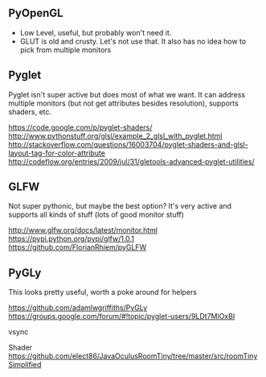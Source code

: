 PyOpenGL
---
* Low Level, useful, but probably won't need it.
* GLUT is old and crusty. Let's not use that. It also has no idea how to pick from multiple monitors

Pyglet
---
Pyglet isn't super active but does most of what we want. It can address multiple monitors (but not get attributes besides resolution), supports shaders, etc.

https://code.google.com/p/pyglet-shaders/
http://www.pythonstuff.org/glsl/example_2_glsl_with_pyglet.html
http://stackoverflow.com/questions/16003704/pyglet-shaders-and-glsl-layout-tag-for-color-attribute
http://codeflow.org/entries/2009/jul/31/gletools-advanced-pyglet-utilities/


GLFW
---
Not super pythonic, but maybe the best option? It's very active and supports all kinds of stuff (lots of good monitor stuff)

http://www.glfw.org/docs/latest/monitor.html
https://pypi.python.org/pypi/glfw/1.0.1
https://github.com/FlorianRhiem/pyGLFW


PyGLy
---
This looks pretty useful, worth a poke around for helpers

https://github.com/adamlwgriffiths/PyGLy
https://groups.google.com/forum/#!topic/pyglet-users/9LDt7MlOxBI



vsync

Shader
https://github.com/elect86/JavaOculusRoomTiny/tree/master/src/roomTinySimplified

